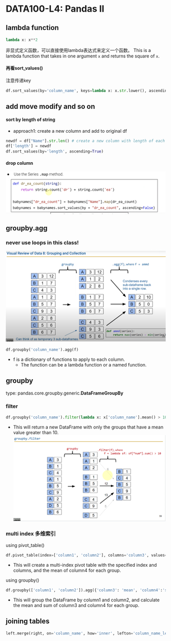 # DATA100-L4: Pandas Ⅱ


## lambda function

```python    
lambda x: x**2
```
非显式定义函数，可以直接使用lambda表达式来定义一个函数。
This is a lambda function that takes in one argument `x` and returns the square of `x`.

#### 再看sort_values()
注意传递key
```python
df.sort_values(by='column_name', keys=lambda x: x.str.lower(), ascending=True)
```

## add move modify and so on
#### sort by length of string
- approach1: create a new column and add to original df
```python
newdf = df["Name"].str.len() # create a new column with length of each string
df['length'] = newdf
df.sort_values(by='length', ascending=True)
```
#### drop column
![alt text](image.png)

## groupby.agg
### never use loops in this class!
![alt text](image-1.png)
```python
df.groupby('column_name').agg(f)
```
- f is a dictionary of functions to apply to each column.
  - The function can be a lambda function or a named function.

## groupby
type: pandas.core.groupby.generic.**DataFrameGroupBy**
### filter
```python
df.groupby('column_name').filter(lambda x: x['column_name'].mean() > 10)
```
- This will return a new DataFrame with only the groups that have a mean value greater than 10.
![alt text](image-2.png)

### multi index 多维索引
using pivot_table()
```python
df.pivot_table(index=['column1', 'column2'], columns='column3', values='column4', aggfunc='mean')
```
- This will create a multi-index pivot table with the specified index and columns, and the mean of column4 for each group.

using groupby()
```python
df.groupby(['column1', 'column2']).agg({'column3': 'mean', 'column4':'sum'})
```
- This will group the DataFrame by column1 and column2, and calculate the mean and sum of column3 and column4 for each group.


## joining tables
```python
left.merge(right, on='column_name', how='inner', lefton='column_name_left', righton='column_name_right')
```


